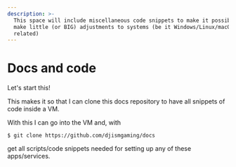 ```yaml
---
description: >-
  This space will include miscellaneous code snippets to make it possible to
  make little (or BIG) adjustments to systems (be it Windows/Linux/macOS
  related)
---
```


# Docs and code

Let's start this!

This makes it so that I can clone this docs repository to have all snippets of code inside a VM.

With this I can go into the VM and, with&#x20;

`$ git clone https://github.com/djismgaming/docs`&#x20;

get all scripts/code snippets needed for setting up any of these apps/services.
